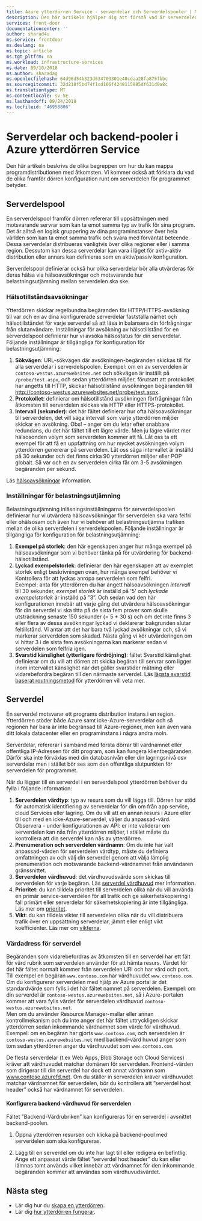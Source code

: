 ```yaml
---
title: Azure ytterdörren Service - serverdelar och Serverdelspooler | Microsoft Docs
description: Den här artikeln hjälper dig att förstå vad är serverdelen och serverdelspooler för i ytterdörren konfiguration.
services: front-door
documentationcenter: ''
author: sharad4u
ms.service: frontdoor
ms.devlang: na
ms.topic: article
ms.tgt_pltfrm: na
ms.workload: infrastructure-services
ms.date: 09/10/2018
ms.author: sharadag
ms.openlocfilehash: 64d96d54b323d634703301e48cdaa28fa875fbbc
ms.sourcegitcommit: 32d218f5bd74f1cd106f4248115985df631d0a8c
ms.translationtype: MT
ms.contentlocale: sv-SE
ms.lasthandoff: 09/24/2018
ms.locfileid: "46958806"
---
```

# <a name="backends-and-backend-pools-in-azure-front-door-service"></a>Serverdelar och backend-pooler i Azure ytterdörren Service
Den här artikeln beskrivs de olika begreppen om hur du kan mappa programdistributionen med åtkomsten. Vi kommer också att förklara du vad de olika framför dörren konfiguration runt om serverdelen för programmet betyder.

## <a name="backend-pool"></a>Serverdelspool
En serverdelspool framför dörren refererar till uppsättningen med motsvarande servrar som kan ta emot samma typ av trafik för sina program. Det är alltså en logisk gruppering av dina programinstanser över hela världen som kan ta emot samma trafik och svara med förväntat beteende. Dessa serverdelar distribueras vanligtvis över olika regioner eller i samma region. Dessutom kan dessa serverdelar kan vara i läget för aktiv-aktiv distribution eller annars kan definieras som en aktiv/passiv konfiguration.

Serverdelspool definierar också hur olika serverdelar bör alla utvärderas för deras hälsa via hälsoavsökningar och motsvarande hur belastningsutjämning mellan serverdelen ska ske.

### <a name="health-probes"></a>Hälsotillståndsavsökningar
Ytterdörren skickar regelbundna begäranden för HTTP/HTTPS-avsökning till var och en av dina konfigurerade serverdelar fastställa närhet och hälsotillståndet för varje serverdel så att läsa in balansera din förfrågningar från slutanvändare. Inställningar för avsökning av hälsotillstånd för en serverdelspool definierar hur vi avsöka hälsostatus för din serverdelar. Följande inställningar är tillgängliga för konfiguration för belastningsutjämning:

1. **Sökvägen**: URL-sökvägen där avsökningen-begäranden skickas till för alla serverdelar i serverdelspoolen. Exempel: om en av serverdelen är `contoso-westus.azurewebsites.net` och sökvägen är inställt på `/probe/test.aspx`, och sedan ytterdörren miljöer, förutsatt att protokollet har angetts till HTTP, skickar hälsotillstånd avsökningen begäranden till http://contoso-westus.azurewebsites.net/probe/test.aspx. 
2. **Protokollet**: definierar om hälsotillstånd avsökningen förfrågningar från åtkomsten till serverdelen skickas via HTTP eller HTTPS-protokollet.
3. **Intervall (sekunder)**: det här fältet definierar hur ofta hälsoavsökningar till serverdelen, det vill säga intervall som varje ytterdörren miljöer skickar en avsökning. Obs! – anger om du letar efter snabbare redundans, du det här fältet till ett lägre värde. Men ju lägre värdet mer hälsosonden volym som serverdelen kommer att få. Låt oss ta ett exempel för att få en uppfattning om hur mycket avsökningen volym ytterdörren genererar på serverdelen. Låt oss säga intervallet är inställd på 30 sekunder och det finns cirka 90 ytterdörren miljöer eller POP globalt. Så var och en av serverdelen cirka får om 3-5 avsökningen begäranden per sekund.

Läs [hälsoavsökningar](front-door-health-probes.md) information.

### <a name="load-balancing-settings"></a>Inställningar för belastningsutjämning
Belastningsutjämning inläsningsinställningarna för serverdelspoolen definierar hur vi utvärdera hälsoavsökningar för serverdelen ska vara felfri eller ohälsosam och även hur vi behöver att belastningsutjämna trafiken mellan de olika serverdelen i serverdelspoolen. Följande inställningar är tillgängliga för konfiguration för belastningsutjämning:

1. **Exempel på storlek**: den här egenskapen anger hur många exempel på hälsoavsökningar som vi behöver tänka på för utvärdering för backend-hälsotillstånd.
2. **Lyckad exempelstorlek**: definierar den här egenskapen att av exemplet storlek enligt beskrivningen ovan, hur många exempel behöver vi Kontrollera för att lyckas anropa serverdelen som felfri. 
</br>Exempel: anta för ytterdörren du har angett hälsoavsökningen *intervall* till 30 sekunder, *exempel storlek* är inställd på '5' och *lyckade exempelstorlek* är inställd på ”3”. Och sedan vad den här konfigurationen innebär att varje gång det utvärdera hälsoavsökningar för din serverdel vi ska titta på de sista fem prover som skulle utsträckning senaste 150 sekunder (= 5 * 30 s) och om det inte finns 3 eller flera av dessa avsökningar lyckad vi deklarerar bakgrunden slutar feltillstånd. Vi antar att det har bara två lyckad avsökningar och, så vi markerar serverdelen som skadad. Nästa gång vi kör utvärderingen om vi hittar 3 i de sista fem avsökningarna kan markerar sedan vi serverdelen som felfria igen.
3. **Svarstid känslighet (ytterligare fördröjning)**: fältet Svarstid känslighet definierar om du vill att dörren att skicka begäran till servrar som ligger inom intervallet känslighet när det gäller svarstider mätning eller vidarebefordra begäran till den närmaste serverdel. Läs [lägsta svarstid baserat routningsmetod](front-door-routing-methods.md#latency) för ytterdörren vill veta mer.

## <a name="backend"></a>Serverdel
En serverdel motsvarar ett programs distribution instans i en region. Ytterdörren stöder både Azure samt icke-Azure-serverdelar och så regionen här bara är inte begränsad till Azure-regioner, men kan även vara ditt lokala datacenter eller en programinstans i några andra moln.

Serverdelar, refererar i samband med första dörrar till värdnamnet eller offentliga IP-Adressen för ditt program, som kan fungera klientbegäranden. Därför ska inte förväxlas med din databasnivån eller din lagringsnivå osv serverdelar men i stället bör ses som den offentliga slutpunkten för serverdelen för programmet.

När du lägger till en serverdel i en serverdelspool ytterdörren behöver du fylla i följande information:

1. **Serverdelen värdtyp**: typ av resurs som du vill lägga till. Dörren har stöd för automatisk identifiering av serverdelar för din om från app service, cloud Services eller lagring. Om du vill att en annan resurs i Azure eller till och med en icke-Azure-serverdel, väljer du anpassad-värd. Observera - under konfigurationen av API: er inte validerar om serverdelen kan nås från ytterdörren miljöer, i stället måste du kontrollera att din serverdel kan nås av ytterdörren. 
2. **Prenumeration och serverdelen värdnamn**: Om du inte har valt anpassad-värden för serverdelen värdtyp, måste du definiera omfattningen av och välj din serverdel genom att välja lämplig prenumeration och motsvarande backend-värdnamnet från användaren gränssnittet.
3. **Serverdelen värdhuvud**: det värdhuvudsvärde som skickas till serverdelen för varje begäran. Läs [serverdel värdhuvud](#hostheader) mer information.
4. **Prioritet**: du kan tilldela prioritet till serverdelen olika när du vill använda en primär service-serverdelen för all trafik och ge säkerhetskopiering i fall primärt eller serverdelar för säkerhetskopiering är inte tillgängliga. Läs mer om [prioritet](front-door-routing-methods.md#priority).
5. **Vikt**: du kan tilldela vikter till serverdelen olika när du vill distribuera trafik över en uppsättning serverdelar, jämnt eller enligt vikt koefficienter. Läs mer om [vikterna](front-door-routing-methods.md#weighted).


### <a name = "hostheader"></a>Värdadress för serverdel

Begäranden som vidarebefordras av åtkomsten till en serverdel har ett fält för värd rubrik som serverdelen använder för att hämta resurs. Värdet för det här fältet normalt kommer från serverdelen URI och har värd och port. Till exempel en begäran `www.contoso.com` har värdhuvudet `www.contoso.com`. Om du konfigurerar serverdelen med hjälp av Azure portal är det standardvärde som fylls i det här fältet namnet på serverdelen. Exempel: om din serverdel är `contoso-westus.azurewebsites.net`, så i Azure-portalen kommer att vara fylls värdet för serverdelen värdhuvud `contoso-westus.azurewebsites.net`. 
</br>Men om du använder Resource Manager-mallar eller annan kontrollmekanism och du inte anger det här fältet uttryckligen skickar ytterdörren sedan inkommande värdnamnet som värde för värdhuvud. Exempel: om en begäran har gjorts `www.contoso.com`, och serverdelen är `contoso-westus.azurewebsites.net` med backend-värd huvud anger som tom sedan ytterdörren anger du värdhuvudet som `www.contoso.com`.

De flesta serverdelar (t.ex Web Apps, Blob Storage och Cloud Services) kräver att värdhuvudet matchar domänen för serverdelen. Frontend-värden som dirigerar till din serverdel har dock ett annat värdnamn som www.contoso.azurefd.net. Om du ställer in serverdelen kräver värdhuvudet matchar värdnamnet för serverdelen, bör du kontrollera att ”serverdel host header” också har värdnamnet för serverdelen.

#### <a name="configuring-the-backend-host-header-for-the-backend"></a>Konfigurera backend-värdhuvud för serverdelen
Fältet ”Backend-Värdrubriken” kan konfigureras för en serverdel i avsnittet backend-poolen.

1. Öppna ytterdörren resursen och klicka på backend-pool med serverdelen som ska konfigureras.

2. Lägg till en serverdel om du inte har lagt till eller redigera en befintlig. Ange ett anpassat värde fältet ”serverdel host header” du kan eller lämnas tomt används vilket innebär att värdnamnet för den inkommande begäranden kommer att användas som värdhuvudsvärdet.



## <a name="next-steps"></a>Nästa steg

- Lär dig hur du [skapa en ytterdörren](quickstart-create-front-door.md).
- Lär dig [hur ytterdörren fungerar](front-door-routing-architecture.md).